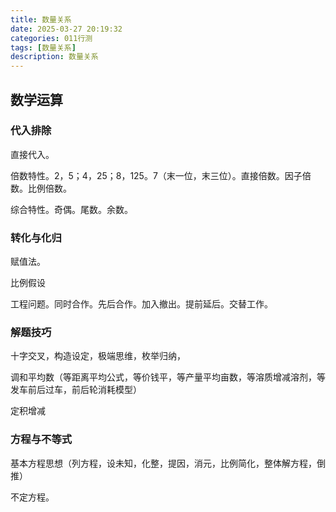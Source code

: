 ```yaml
---
title: 数量关系
date: 2025-03-27 20:19:32
categories: 011行测
tags: [数量关系]
description: 数量关系
---
```

## 数学运算
### 代入排除

直接代入。

倍数特性。2，5；4，25；8，125。7（末一位，末三位）。直接倍数。因子倍数。比例倍数。

综合特性。奇偶。尾数。余数。

### 转化与化归

赋值法。

比例假设

工程问题。同时合作。先后合作。加入撤出。提前延后。交替工作。

### 解题技巧

十字交叉，构造设定，极端思维，枚举归纳，

调和平均数（等距离平均公式，等价钱平，等产量平均亩数，等溶质增减溶剂，等发车前后过车，前后轮消耗模型）

定积增减

### 方程与不等式

基本方程思想（列方程，设未知，化整，提因，消元，比例简化，整体解方程，倒推）

不定方程。


